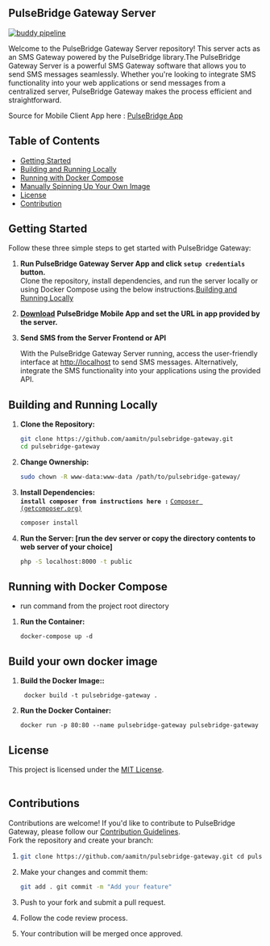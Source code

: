 ## PulseBridge Gateway Server
[![buddy pipeline](https://app.buddy.works/amitnandileo-2/pulsebridge-gateway/pipelines/pipeline/485432/badge.svg?token=fb16d4ceb25aaee899aeebeb8f9d57239dd800defc2afb65a0176c36d32bd464 "buddy pipeline")](https://app.buddy.works/amitnandileo-2/pulsebridge-gateway/pipelines/pipeline/485432)

Welcome to the PulseBridge Gateway Server repository! This server acts as an SMS Gateway powered by the PulseBridge library.The PulseBridge Gateway Server is a powerful SMS Gateway software that allows you to send SMS messages seamlessly. Whether you're looking to integrate SMS functionality into your web applications or send messages from a centralized server, PulseBridge Gateway makes the process efficient and straightforward.


Source for Mobile Client App here : [PulseBridge App](https://github.com/aamitn/pulsebridge-app)

## Table of Contents

*   [Getting Started](#getting-started)
*   [Building and Running Locally](#building-and-running-locally)
*   [Running with Docker Compose](#running-with-docker-compose)
*   [Manually Spinning Up Your Own Image](#manually-spinning-up-your-own-image)
*   [License](#license)
*   [Contribution](#contribution)

## Getting Started

Follow these three simple steps to get started with PulseBridge Gateway:

1.  **Run PulseBridge Gateway Server App and click `setup credentials` button.**  
    Clone the repository, install dependencies, and run the server locally or using Docker Compose using the below instructions.[Building and Running Locally](#building-and-running-locally)
2.  [**Download**](https://app.download#) **PulseBridge Mobile App and set the URL in app provided by the server.**
3.  **Send SMS from the Server Frontend or API**

    With the PulseBridge Gateway Server running, access the user-friendly interface at [http://localhost](http://localhost/) to send SMS messages. Alternatively, integrate the SMS functionality into your applications using the provided API.


## Building and Running Locally

1.  **Clone the Repository:**

    ```bash
    git clone https://github.com/aamitn/pulsebridge-gateway.git
    cd pulsebridge-gateway  
    ```

2.  **Change Ownership:**

    ```bash
    sudo chown -R www-data:www-data /path/to/pulsebridge-gateway/
    ```


3.  **Install Dependencies:**  
    **`install composer from instructions here :`** [`Composer (getcomposer.org)`](https://getcomposer.org/download/)

    ```bash
    composer install
    ```

4.  **Run the Server: \[run the dev server or copy the directory contents to web server of your choice\]**

    ```bash
    php -S localhost:8000 -t public
    ```


## Running with Docker Compose

*   run command from the project root directory

1.  **Run the Container:**

    ```plaintext
    docker-compose up -d
    ```


## Build your own docker image

1.  **Build the Docker Image::**

    ```plaintext
     docker build -t pulsebridge-gateway .
    ```

2.  **Run the Docker Container:**

    ```plaintext
    docker run -p 80:80 --name pulsebridge-gateway pulsebridge-gateway
    ```


## **License**

This project is licensed under the [MIT License](https://chat.openai.com/c/LICENSE).  
 

## **Contributions**

Contributions are welcome! If you'd like to contribute to PulseBridge Gateway, please follow our [Contribution Guidelines](https://chat.openai.com/c/CONTRIBUTING.md).  
Fork the repository and create your branch:

1.  ```bash
    git clone https://github.com/aamitn/pulsebridge-gateway.git cd pulsebridge-gateway git checkout -b feature/your-feature
    ```
2.  Make your changes and commit them:

    ```bash
    git add . git commit -m "Add your feature"
    ```
4.  Push to your fork and submit a pull request.
5.  Follow the code review process.
6.  Your contribution will be merged once approved.
